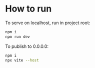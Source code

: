 # How to run

To serve on localhost, run in project root:

```sh
npm i
npm run dev
```

To publish to 0.0.0.0:

```sh
npm i
npx vite --host
```
